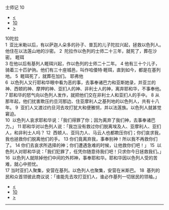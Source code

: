 ﻿





 士师记 10




* [<](bible/JDG09.md)
* [10](bible/JDG.md)
* [>](bible/JDG11.md)



 
10陀拉  
1  亚比米勒以后，有以萨迦人朵多的孙子、普瓦的儿子陀拉兴起，拯救以色列人。他住在以法莲山地的沙密。 
2  陀拉作以色列的士师二十三年，就死了，葬在沙密。 睚珥  
3 在他以后有基列人睚珥兴起，作以色列的士师二十二年。 
4 他有三十个儿子，骑着三十匹驴驹。他们有三十座城邑，叫作哈倭特·睚珥，直到如今，都是在基列地。 
5  睚珥死了，就葬在加们。 耶弗他  
6  以色列人又行耶和华眼中看为恶的事，去事奉诸巴力和亚斯她录，并亚兰的神、西顿的神、摩押的神、亚扪人的神、非利士人的神，离弃耶和华，不事奉他。 
7 耶和华的怒气向以色列人发作，就把他们交在非利士人和亚扪人的手中。 
8 从那年起，他们扰害欺压约旦河那边、住亚摩利人之基列地的以色列人，共有十八年。 
9  亚扪人又渡过约旦河去攻打犹大和便雅悯，并以法莲族。以色列人就甚觉窘迫。  
10  以色列人哀求耶和华说：「我们得罪了你；因为离弃了我们神，去事奉诸巴力。」 
11 耶和华对以色列人说：「我岂没有救过你们脱离埃及人、亚摩利人、亚扪人，和非利士人吗？ 
12  西顿人、亚玛力人、马云人也都欺压你们；你们哀求我，我也拯救你们脱离他们的手。 
13 你们竟离弃我，事奉别神！所以我不再救你们了。 
14 你们去哀求所选择的神；你们遭遇急难的时候，让他救你们吧！」 
15  以色列人对耶和华说：「我们犯罪了，任凭你随意待我们吧！只求你今日拯救我们。」 
16  以色列人就除掉他们中间的外邦神，事奉耶和华。耶和华因以色列人受的苦难，就心中担忧。  
17 当时亚扪人聚集，安营在基列。以色列人也聚集，安营在米斯巴。 
18  基列的民和众首领彼此商议说：「谁能先去攻打亚扪人，谁必作基列一切居民的领袖。」 
* [<](bible/JDG09.md)
* [10](bible/JDG.md)
* [>](bible/JDG11.md)





---









